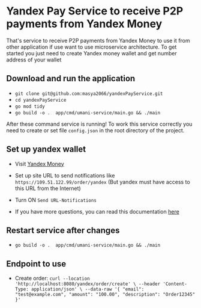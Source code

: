 # Yandex Pay Service to receive P2P payments from Yandex Money
That's service to receive P2P payments from Yandex Money to use it from other application if use want to use microservice architecture.
To get started you just need to create Yandex money wallet and get number address of your wallet

## Download and run the application
* `git clone git@github.com:masya2066/yandexPayService.git`
* `cd yandexPayService`
* `go mod tidy`
* `go build -o .  app/cmd/umani-service/main.go && ./main`

After these command service is running!
To work this service correctly you need to create or set file `config.json` in the root directory of the project.

## Set up yandex wallet
* Visit [Yandex Money](https://yoomoney.ru/transfer/myservices/http-notification)
* Set up site URL to send notifications like `https://109.51.122.99/order/yandex` (But yandex must have access to this URL from the Internet)
* Turn ON `Send URL-Notifications`

* If you have more questions, you can read this documentation [here](https://yoomoney.ru/docs/wallet/using-api/notification-p2p-incoming)

## Restart service after changes
* `go build -o .  app/cmd/umani-service/main.go && ./main`

## Endpoint to use
* Create order: `curl --location 'http://localhost:8080/yandex/order/create' \
--header 'Content-Type: application/json' \
--data-raw '{
    "email": "test@example.com",
    "amount": "100.00",
    "description": "Order12345"
}'`
